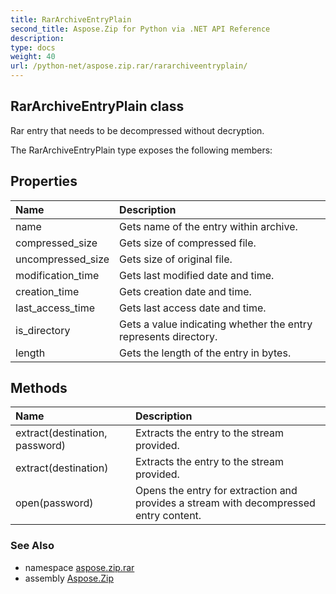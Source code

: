 ```yaml
---
title: RarArchiveEntryPlain
second_title: Aspose.Zip for Python via .NET API Reference
description: 
type: docs
weight: 40
url: /python-net/aspose.zip.rar/rararchiveentryplain/
---
```


## RarArchiveEntryPlain class

Rar entry that needs to be decompressed without decryption.

The RarArchiveEntryPlain type exposes the following members:
## Properties
| Name | Description |
| :- | :- |
|name|Gets name of the entry within archive.|
|compressed_size|Gets size of compressed file.|
|uncompressed_size|Gets size of original file.|
|modification_time|Gets last modified date and time.|
|creation_time|Gets creation date and time.|
|last_access_time|Gets last access date and time.|
|is_directory|Gets a value indicating whether the entry represents directory.|
|length|Gets the length of the entry in bytes.|
## Methods
| Name | Description |
| :- | :- |
|extract(destination, password)|Extracts the entry to the stream provided.|
|extract(destination)|Extracts the entry to the stream provided.|
|open(password)|Opens the entry for extraction and provides a stream with decompressed entry content.|

### See Also

* namespace [aspose.zip.rar](/zip/python-net/aspose.zip.rar/)
* assembly [Aspose.Zip](/zip/python-net/)

